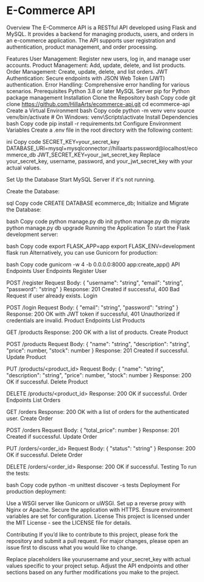 # E-Commerce API

Overview
The E-Commerce API is a RESTful API developed using Flask and MySQL. It provides a backend for managing products, users, and orders in an e-commerce application. The API supports user registration and authentication, product management, and order processing.

Features
User Management: Register new users, log in, and manage user accounts.
Product Management: Add, update, delete, and list products.
Order Management: Create, update, delete, and list orders.
JWT Authentication: Secure endpoints with JSON Web Token (JWT) authentication.
Error Handling: Comprehensive error handling for various scenarios.
Prerequisites
Python 3.8 or later
MySQL Server
pip for Python package management
Installation
Clone the Repository
bash
Copy code
git clone <https://github.com/HillaArts/ecommerce-api.git>
cd ecommerce-api
Create a Virtual Environment
bash
Copy code
python -m venv venv
source venv/bin/activate  # On Windows: venv\Scripts\activate
Install Dependencies
bash
Copy code
pip install -r requirements.txt
Configure Environment Variables
Create a .env file in the root directory with the following content:

ini
Copy code
SECRET_KEY=your_secret_key
DATABASE_URI=mysql+mysqlconnector://hillaarts:password@localhost/ecommerce_db
JWT_SECRET_KEY=your_jwt_secret_key
Replace your_secret_key, username, password, and your_jwt_secret_key with your actual values.

Set Up the Database
Start MySQL Server if it's not running.

Create the Database:

sql
Copy code
CREATE DATABASE ecommerce_db;
Initialize and Migrate the Database:

bash
Copy code
python manage.py db init
python manage.py db migrate
python manage.py db upgrade
Running the Application
To start the Flask development server:

bash
Copy code
export FLASK_APP=app
export FLASK_ENV=development
flask run
Alternatively, you can use Gunicorn for production:

bash
Copy code
gunicorn -w 4 -b 0.0.0.0:8000 app:create_app()
API Endpoints
User Endpoints
Register User

POST /register
Request Body: { "username": "string", "email": "string", "password": "string" }
Response: 201 Created if successful, 400 Bad Request if user already exists.
Login

POST /login
Request Body: { "email": "string", "password": "string" }
Response: 200 OK with JWT token if successful, 401 Unauthorized if credentials are invalid.
Product Endpoints
List Products

GET /products
Response: 200 OK with a list of products.
Create Product

POST /products
Request Body: { "name": "string", "description": "string", "price": number, "stock": number }
Response: 201 Created if successful.
Update Product

PUT /products/<product_id>
Request Body: { "name": "string", "description": "string", "price": number, "stock": number }
Response: 200 OK if successful.
Delete Product

DELETE /products/<product_id>
Response: 200 OK if successful.
Order Endpoints
List Orders

GET /orders
Response: 200 OK with a list of orders for the authenticated user.
Create Order

POST /orders
Request Body: { "total_price": number }
Response: 201 Created if successful.
Update Order

PUT /orders/<order_id>
Request Body: { "status": "string" }
Response: 200 OK if successful.
Delete Order

DELETE /orders/<order_id>
Response: 200 OK if successful.
Testing
To run the tests:

bash
Copy code
python -m unittest discover -s tests
Deployment
For production deployment:

Use a WSGI server like Gunicorn or uWSGI.
Set up a reverse proxy with Nginx or Apache.
Secure the application with HTTPS.
Ensure environment variables are set for configuration.
License
This project is licensed under the MIT License - see the LICENSE file for details.

Contributing
If you’d like to contribute to this project, please fork the repository and submit a pull request. For major changes, please open an issue first to discuss what you would like to change.

Replace placeholders like yourusername and your_secret_key with actual values specific to your project setup. Adjust the API endpoints and other sections based on any further modifications you make to the project.
